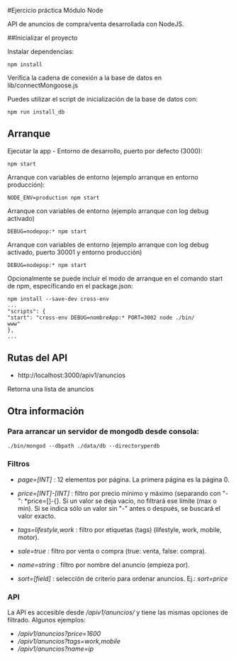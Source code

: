 #Ejercicio práctica Módulo Node

API de anuncios de compra/venta desarrollada con NodeJS.

##Inicializar el proyecto

Instalar dependencias:
```
npm install
```


Verifica la cadena de conexión a la base de datos en lib/connectMongoose.js

Puedes utilizar el script de inicialización de la base de datos con:

```shell
npm run install_db
```

## Arranque
Ejecutar la app - Entorno de desarrollo, puerto por defecto (3000):
```
npm start
```
Arranque con variables de entorno (ejemplo arranque en entorno producción):
```
NODE_ENV=production npm start
```
Arranque con variables de entorno (ejemplo arranque con log debug activado)
```
DEBUG=nodepop:* npm start
```
Arranque con variables de entorno (ejemplo arranque con log debug activado, puerto 30001 y entorno producción)
```
DEBUG=nodepop:* npm start
```

Opcionalmente se puede incluir el modo de arranque en el comando start de npm, especificando en el package.json:
```
npm install --save-dev cross-env
...
"scripts": {
"start": "cross-env DEBUG=nombreApp:* PORT=3002 node ./bin/
www"
},
...
```

## Rutas del API

* http://localhost:3000/apiv1/anuncios

Retorna una lista de anuncios

## Otra información

### Para arrancar un servidor de mongodb desde consola:

```shell
./bin/mongod --dbpath ./data/db --directoryperdb
```

### Filtros ###

- *page=[INT]* : 12 elementos por página. La primera página es la página 0. 

- *price=[INT]-[INT]* : filtro por precio mínimo y máximo (separando con "-": *price=[<precio minimo>]-{<precio maximo>}. Si un valor se deja vacío, no filtrará ese límite (max o min). Si se indica sólo un valor sin "-" antes o después, se buscará el valor exacto. 

- *tags=lifestyle,work* : filtro por etiquetas (tags) (lifestyle, work, mobile, motor).

- *sale=true* : filtro por venta o compra (true: venta, false: compra).

- *name=string* : filtro por nombre del anuncio (empieza por).

- *sort=[field]* : selección de criterio para ordenar anuncios. Ej.: *sort=price*

### API ###
La API es accesible desde */apiv1/anuncios/* y tiene las mismas opciones de filtrado. Algunos ejemplos:
- */apiv1/anuncios?price=1600*
- */apiv1/anuncios?tags=work,mobile*
- */apiv1/anuncios?name=ip*